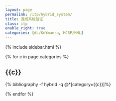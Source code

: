 ```yaml
---
layout: page
permalink: /itp/hybrid_system/
title: 混成系统验证
class: itp
enable_right: true
categories: [dL/KeYmaera, HCSP/HHL]
---
```

{% include sidebar.html %}

<div class="publications">
{% for c in page.categories %}
<h2 class="year">{{c}}</h2>

{% bibliography -f hybrid -q @*[category={{c}}]%}

{% endfor %}
</div>